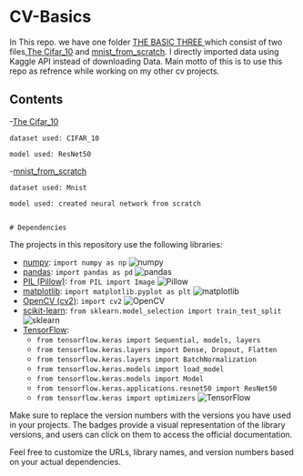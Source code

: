 # CV-Basics

In This repo. we have one folder [THE BASIC THREE ](THE%20BASIC%20THREE/) which consist of two files,[The Cifar_10](THE%20BASIC%20THREE/Cifar_10.ipynb) and [mnist_from_scratch](THE%20BASIC%20THREE/mnist_from_scratch_.ipynb). I directly imported  data using Kaggle API instead of downloading Data. Main motto of this is to use this repo as refrence while working on my other cv projects. 

## Contents

-[The Cifar_10](THE%20BASIC%20THREE/Cifar_10.ipynb)
   
    dataset used: CIFAR_10
    
    model used: ResNet50
    
-[mnist_from_scratch](THE%20BASIC%20THREE/mnist_from_scratch_.ipynb)
    
    dataset used: Mnist
    
    model used: created neural network from scratch

    
    # Dependencies

The projects in this repository use the following libraries:

- [numpy](https://numpy.org/): `import numpy as np` ![numpy](https://img.shields.io/badge/numpy-v1.21.2-blue)
- [pandas](https://pandas.pydata.org/): `import pandas as pd` ![pandas](https://img.shields.io/badge/pandas-v1.3.3-blue)
- [PIL (Pillow)](https://pillow.readthedocs.io/): `from PIL import Image` ![Pillow](https://img.shields.io/badge/Pillow-v8.4.0-blue)
- [matplotlib](https://matplotlib.org/): `import matplotlib.pyplot as plt` ![matplotlib](https://img.shields.io/badge/matplotlib-v3.4.3-blue)
- [OpenCV (cv2)](https://opencv.org/): `import cv2` ![OpenCV](https://img.shields.io/badge/OpenCV-v4.5.3-blue)
- [scikit-learn](https://scikit-learn.org/stable/): `from sklearn.model_selection import train_test_split` ![sklearn](https://img.shields.io/badge/scikit--learn-v0.24.2-blue)
- [TensorFlow](https://www.tensorflow.org/): 
  - `from tensorflow.keras import Sequential, models, layers`
  - `from tensorflow.keras.layers import Dense, Dropout, Flatten`
  - `from tensorflow.keras.layers import BatchNormalization`
  - `from tensorflow.keras.models import load_model`
  - `from tensorflow.keras.models import Model`
  - `from tensorflow.keras.applications.resnet50 import ResNet50`
  - `from tensorflow.keras import optimizers` 
  ![TensorFlow](https://img.shields.io/badge/TensorFlow-v2.7.0-blue)

Make sure to replace the version numbers with the versions you have used in your projects. The badges provide a visual representation of the library versions, and users can click on them to access the official documentation.

Feel free to customize the URLs, library names, and version numbers based on your actual dependencies.


